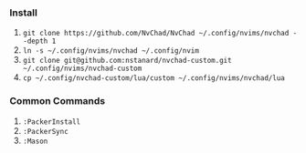 ### Install

1. `git clone https://github.com/NvChad/NvChad ~/.config/nvims/nvchad --depth 1`
2. `ln -s ~/.config/nvims/nvchad ~/.config/nvim`
3. `git clone git@github.com:nstanard/nvchad-custom.git ~/.config/nvims/nvchad-custom`
4. `cp ~/.config/nvchad-custom/lua/custom ~/.config/nvims/nvchad/lua`

### Common Commands

1. `:PackerInstall`
2. `:PackerSync`
3. `:Mason`

